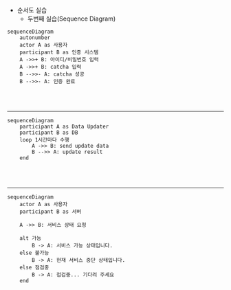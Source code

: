 - 순서도 실습
    - 두번째 실습(Sequence Diagram)

```mermaid
sequenceDiagram
    autonumber
    actor A as 사용자
    participant B as 인증 시스템
    A ->>+ B: 아이디/비밀번호 입력
    A ->>+ B: catcha 입력
    B -->>- A: catcha 성공
    B -->>- A: 인증 완료
```
<br>
<br>

-----------
```mermaid
sequenceDiagram
    participant A as Data Updater
    participant B as DB
    loop 1시간마다 수행
        A ->> B: send update data
        B -->> A: update result
    end
```
<br>
<br>

-----------
```mermaid
sequenceDiagram
    actor A as 사용자
    participant B as 서버
    
    A ->> B: 서비스 상태 요청
    
    alt 가능
        B -> A: 서비스 가능 상태입니다.
    else 불가능
        B -> A: 현재 서비스 중단 상태입니다.
    else 점검중
        B -> A: 점검중... 기다려 주세요
    end
```